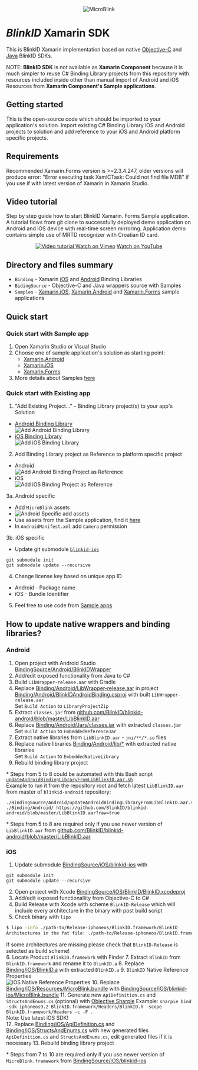 <p align="center" >
  <img src="https://raw.githubusercontent.com/BlinkID/blinkid-xamarin/design/Design/logo-microblink-xamarin.png" alt="MicroBlink" title="MicroBlink">
</p>

# _BlinkID_ Xamarin SDK

This is BlinkID Xamarin implementation based on native [Objective-C](https://github.com/BlinkID/blinkid-ios) and [Java](https://github.com/BlinkID/blinkid-android) BlinkID SDKs.

NOTE: **BlinkID SDK** is not available as **Xamarin Component** because it is much simpler to reuse C# Binding Library projects from this repository with resources included inside other than manual import of Android and iOS Resources from **Xamarin Component's Sample applications**. 

## Getting started

This is the open-source code which should be imported to your application's solution. Import existing C# Binding Library iOS and Android projects to solution and add reference to your iOS and Android platform specific projects.  

## Requirements

Recommended Xamarin.Forms version is >=2.3.4.247, older versions will produce error: "Error executing task XamlCTask: Could not find file MDB" if you use if with latest version of Xamarin in Xamarin Studio.

## Video tutorial

Step by step guide how to start BlinkID Xamarin. Forms Sample application. A tutorial flows from git clone to successfully deployed demo application on Android and iOS device with real-time screen mirroring. Application demo contains simple use of MRTD recognizer with Croatian ID card.
<p align="center" >
  <a href="https://vimeo.com/191807117" target="_blank">
    <img src="https://raw.githubusercontent.com/BlinkID/blinkid-xamarin/1633ffcf080875f4a0ebe7abc8c6501373ba7281/Design/blinkid-xamarin-v1.0-tutorial.gif" alt="Video tutorial" />
  </a>
  <a href="https://vimeo.com/191807117" target="_blank">Watch on Vimeo</a>
  <a href="https://youtu.be/Yg-jwqCo4mw" target="_blank">Watch on YouTube</a>
</p>

## Directory and files summary

* `Binding` - Xamarin [iOS](https://developer.xamarin.com/guides/ios/advanced_topics/binding_objective-c/) and [Android](https://developer.xamarin.com/guides/android/advanced_topics/binding-a-java-library/) Binding Libraries
* `BidingSource` - Objective-C and Java wrappers source with Samples 
* `Samples` - [Xamarin.iOS](Samples/iOS), [Xamarin.Android](Samples/Android) and [Xamarin.Forms](Samples/Forms) sample applications

## Quick start
### Quick start with Sample app

1. Open Xamarin Studio or Visual Studio
2. Choose one of sample application's solution as starting point:
    * [Xamarin.Android](Samples/Android)
    * [Xamarin.iOS](Samples/iOS)
    * [Xamarin.Forms](Samples/Forms)
3. More details about Samples [here](Samples)

### Quick start with Existing app

1. "Add Existing Project..." - Binding Library project(s) to your app's Solution
  * [Android Binding Library](Binding/Android/BlinkIDAndroidBinding.csproj)  
    ![Add Android Binding Library](https://raw.githubusercontent.com/BlinkID/blinkid-xamarin/design/Design/blinkid-add-existing-project-android-binding-library-project.png)  
  * [iOS Binding Library](Binding/iOS/BlinkIDiOSBinding.csproj)  
    ![Add iOS Binding Library](https://raw.githubusercontent.com/BlinkID/blinkid-xamarin/design/Design/blinkid-add-existing-project-ios-binding-library-project.png)  

2. Add Binding Library project as Reference to platform specific project
  * Android  
  ![Add Android Binding Project as Reference](https://raw.githubusercontent.com/BlinkID/blinkid-xamarin/design/Design/blinkid-add-binding-android-project-as-reference.png)
  * iOS  
  ![Add iOS Binding Project as Reference](https://raw.githubusercontent.com/BlinkID/blinkid-xamarin/design/Design/blinkid-add-binding-ios-project-as-reference.png)

3a. Android specific
  * Add `MicroBlink` assets
  * ![Android Specific add assets](https://raw.githubusercontent.com/BlinkID/blinkid-xamarin/design/Design/blinkid-android-specific-add-microblink-assets.png)
  * Use assets from the Sample application, find it [here](Samples/Android/Assets/microblink)
  * In `AndroidManifest.xml` add `Camera` permission

3b. iOS specific
  * Update git submodule [`blinkid-ios`](https://github.com/blinkid/blinkid-ios)
```
git submodule init  
git submodule update --recursive
```

4. Change license key based on unique app ID
  * Android - Package name 
  * iOS - Bundle Identifier

5. Feel free to use code from [Sample apps](Samples)


## How to update native wrappers and binding libraries?
### Android

1. Open project with Android Studio [BindingSource/Android/BlinkIDWrapper](BindingSource/Android/BlinkIDWrapper)
2. Add/edit exposed functionality from Java to C#
3. Build `LibWrapper-release.aar` with Gradle
4. Replace [Binding/Android/LibWrapper-release.aar](Binding/Android/LibWrapper-release.aar) in project [Binding/Android/BlinkIDAndroidBinding.csproj](Binding/Android/BlinkIDAndroidBinding.csproj) with built `LibWrapper-release.aar`  
Set `Build Action` to `LibraryProjectZip`
5. Extract `classes.jar` from [github.com/BlinkID/blinkid-android/blob/master/LibBlinkID.aar](https://github.com/BlinkID/blinkid-android/blob/master/LibBlinkID.aar)
6. Replace [Binding/Android/Jars/classes.jar](Binding/Android/Jars/classes.jar) with extracted `classes.jar`  
Set `Build Action` to `EmbeddedReferenceJar`
7. Extract native libraries from `LibBlinkID.aar` - `jni/**/*.so` files
8. Replace native libraries [Binding/Android/lib/*](Binding/Android/lib) with extracted native libraries  
Set `Build Action` to `EmbeddedNativeLibrary`
9. Rebuild binding library project

\* Steps from 5 to 8 could be automated with this Bash script [`updateAndroidBindingLibraryFromLibBlinkID.aar.sh`](BindingSource/Android/updateAndroidBindingLibraryFromLibBlinkID.aar.sh)  
Example to run it from the repository root and fetch latest `LibBlinkID.aar` from master of `blinkid-android` repository:
```
./BindingSource/Android/updateAndroidBindingLibraryFromLibBlinkID.aar.sh ./Binding/Android/ https://github.com/BlinkID/blinkid-android/blob/master/LibBlinkID.aar?raw=true
```

\* Steps from 5 to 8 are required only if you use newer version of `LibBlinkID.aar` from [github.com/BlinkID/blinkid-android/blob/master/LibBlinkID.aar](https://github.com/BlinkID/blinkid-android/blob/master/LibBlinkID.aar)

### iOS

1. Update submodule [BindingSource/iOS/blinkid-ios](https://github.com/BlinkID/blinkid-ios) with  
```
git submodule init  
git submodule update --recursive
```
2. Open project with Xcode [BindingSource/iOS/BlinkID/BlinkID.xcodeproj](BindingSource/iOS/BlinkID/BlinkID.xcodeproj)
3. Add/edit exposed functionallity from Objective-C to C#
4. Build Release with Xcode with scheme `BlinkID-Release` which will include every architecture in the binary with post build script
5. Check binary with `lipo`

```bash
$ lipo -info ./path-to/Release-iphoneos/BlinkID.framework/BlinkID
Architectures in the fat file: ./path-to/Release-iphoneos/BlinkID.framework/BlinkID are: armv7 armv7s i386 x86_64 arm64
```

If some architectures are missing please check that `BlinkID-Release` is selected as build scheme!  
6. Locate Product `BlinkID.framework` with Finder
7. Extract `BlinkID` from `BlinkID.framework` and rename it to `BlinkID.a`
8. Replace [Binding/iOS/BlinkID.a](Binding/iOS/BlinkID.a) with extracted `BlinkID.a`
9. `BlinkID` Native Reference Properties  
![iOS Native Reference Properties](https://raw.githubusercontent.com/BlinkID/blinkid-xamarin/design/Design/blinkid-ios-native-reference-properties.png)
10. Replace [Binding/iOS/Resources/MicroBlink.bundle](Binding/iOS/Resources/MicroBlink.bundle) with [BindingSource/iOS/blinkid-ios/MicroBlink.bundle](https://github.com/BlinkID/blinkid-ios/tree/master/MicroBlink.bundle)
11. Generate new `ApiDefinition.cs` and `StructsAndEnums.cs` (optional) with [Objective Sharpie](https://developer.xamarin.com/guides/cross-platform/macios/binding/objective-sharpie/)
Example: `sharpie bind -sdk iphoneos9.2 BlinkID.framework/Headers/BlinkID.h -scope BlinkID.framework/Headers -c -F .`  
Note: Use latest iOS SDK!  
12. Replace [Binding/iOS/ApiDefinition.cs](Binding/iOS/ApiDefinition.cs) and [Binding/iOS/StructsAndEnums.cs](Binding/iOS/StructsAndEnums.cs) with new generated files `ApiDefinition.cs` and `StructsAndEnums.cs`, edit generated files if it is necessary
13. Rebuild binding library project

\* Steps from 7 to 10 are required only if you use newer version of `MicroBlink.framework` from [BindingSource/iOS/blinkid-ios](https://github.com/BlinkID/blinkid-ios)

